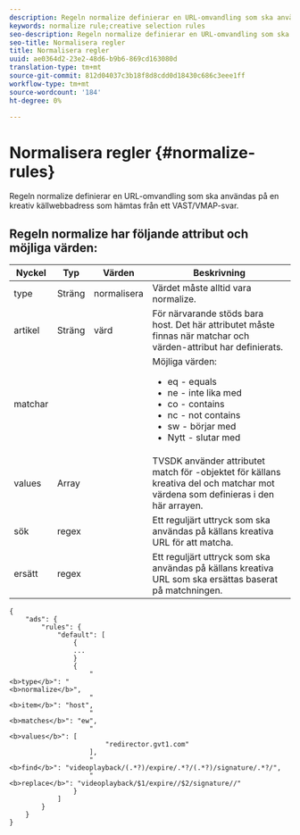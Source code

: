 ```yaml
---
description: Regeln normalize definierar en URL-omvandling som ska användas på en kreativ källwebbadress som hämtas från ett VAST/VMAP-svar.
keywords: normalize rule;creative selection rules
seo-description: Regeln normalize definierar en URL-omvandling som ska användas på en kreativ källwebbadress som hämtas från ett VAST/VMAP-svar.
seo-title: Normalisera regler
title: Normalisera regler
uuid: ae0364d2-23e2-48d6-b9b6-869cd163080d
translation-type: tm+mt
source-git-commit: 812d04037c3b18f8d8cdd0d18430c686c3eee1ff
workflow-type: tm+mt
source-wordcount: '184'
ht-degree: 0%

---
```



# Normalisera regler {#normalize-rules}

Regeln normalize definierar en URL-omvandling som ska användas på en kreativ källwebbadress som hämtas från ett VAST/VMAP-svar.

## Regeln normalize har följande attribut och möjliga värden:

<table id="table_ljp_tgx_hz">  
 <thead> 
  <tr> 
   <th class="entry"> Nyckel</th> 
   <th class="entry"> Typ</th> 
   <th class="entry"> Värden</th> 
   <th class="entry"> Beskrivning</th> 
  </tr> 
 </thead>
 <tbody> 
  <tr> 
   <td><span class="codeph"> type</span></td> 
   <td><span class="codeph"> Sträng</span></td> 
   <td><span class="codeph"> normalisera</span></td> 
   <td>Värdet måste alltid vara <span class="codeph"> normalize</span>.</td> 
  </tr> 
  <tr> 
   <td><span class="codeph"> artikel</span></td> 
   <td><span class="codeph"> Sträng</span></td> 
   <td><span class="codeph"> värd</span></td> 
   <td>För närvarande stöds bara <span class="codeph"> host</span>. Det här attributet måste finnas när <span class="codeph"> matchar</span> och <span class="codeph"> värden</span>-attribut har definierats.</td> 
  </tr> 
  <tr> 
   <td><span class="codeph"> matchar</span></td> 
   <td></td> 
   <td></td> 
   <td>Möjliga värden:
    <ul id="ul_tnf_2hx_hz"> 
     <li><span class="codeph"> eq</span> - equals</li> 
     <li><span class="codeph"> ne</span> - inte lika med</li> 
     <li><span class="codeph"> co</span> - contains</li> 
     <li><span class="codeph"> nc</span> - not contains</li> 
     <li><span class="codeph"> sw</span> - börjar med</li> 
     <li><span class="codeph"> Nytt</span>  - slutar med</li> 
    </ul></td> 
  </tr> 
  <tr> 
   <td><span class="codeph"> values</span></td> 
   <td><span class="codeph"> Array</span></td> 
   <td></td> 
   <td>TVSDK använder attributet <span class="codeph"> match</span> för <span class="codeph">-objektet</span> för källans kreativa del och matchar mot värdena som definieras i den här arrayen.</td> 
  </tr> 
  <tr> 
   <td><span class="codeph"> sök</span></td> 
   <td><span class="codeph"> regex</span></td> 
   <td></td> 
   <td> Ett reguljärt uttryck som ska användas på källans kreativa URL för att matcha.</td> 
  </tr> 
  <tr> 
   <td><span class="codeph"> ersätt</span></td> 
   <td><span class="codeph"> regex</span></td> 
   <td></td> 
   <td> Ett reguljärt uttryck som ska användas på källans kreativa URL som ska ersättas baserat på matchningen.</td> 
  </tr> 
 </tbody> 
</table>

```
{
    "ads": {
        "rules": {
            "default": [
                {
                ...
                }
                {
                    "
<b>type</b>": "
<b>normalize</b>",
                    "
<b>item</b>": "host",
                    "
<b>matches</b>": "ew",
                    "
<b>values</b>": [
                        "redirector.gvt1.com"
                    ],
                    "
<b>find</b>": "videoplayback/(.*?)/expire/.*?/(.*?)/signature/.*?/",
                    "
<b>replace</b>": "videoplayback/$1/expire//$2/signature//"
                }                
            ]
        }
    }
}
```

